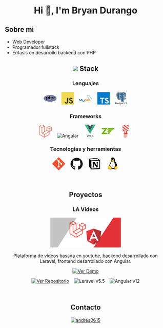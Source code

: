 <h1 align="center">Hi 👋, I'm Bryan Durango</h1>

<h2>Sobre mi</h2>

- Web Developer
- Programador fullstack
- Énfasis en desarrollo backend con PHP

<div align="center">

## <img src="https://media2.giphy.com/media/QssGEmpkyEOhBCb7e1/giphy.gif?cid=ecf05e47a0n3gi1bfqntqmob8g9aid1oyj2wr3ds3mg700bl&rid=giphy.gif" width ="25"> Stack
### Lenguajes
<p align="center">
    <img src="https://raw.githubusercontent.com/devicons/devicon/master/icons/php/php-original.svg" alt="PHP" width="40" height="40" title="PHP" />
    &nbsp;&nbsp;
    <img src="https://raw.githubusercontent.com/devicons/devicon/master/icons/javascript/javascript-original.svg" alt="Javascript" width="40" height="40" title="Javascript" />
    &nbsp;&nbsp;
    <img src="https://raw.githubusercontent.com/devicons/devicon/master/icons/mysql/mysql-original-wordmark.svg" alt="MySQL" width="40" height="40" title="MySQL" /> 
    &nbsp;&nbsp;
    <img src="https://raw.githubusercontent.com/devicons/devicon/master/icons/typescript/typescript-original.svg" alt="TypeScript" width="40" height="40" title="TypeScript" />
    &nbsp;&nbsp;
    <img src="https://raw.githubusercontent.com/devicons/devicon/master/icons/postgresql/postgresql-original-wordmark.svg" alt="PostgreSQL" width="40" height="40" title="PostgreSQL" /> 
</p>

### Frameworks
<p align="center">
    <img src="https://raw.githubusercontent.com/devicons/devicon/refs/heads/master/icons/laravel/laravel-original.svg" alt="Laravel" width="40" height="40" title="Laravel" />
    &nbsp;&nbsp;
    <img src="https://angular.io/assets/images/logos/angular/angular.svg" alt="Angular" width="40" height="40" title="Angular" />
    &nbsp;&nbsp;
    <img src="https://raw.githubusercontent.com/devicons/devicon/master/icons/vuejs/vuejs-original-wordmark.svg" alt="Vue.js" width="40" height="40" title="Vue.js" /> 
    &nbsp;&nbsp;
    <img src="https://raw.githubusercontent.com/devicons/devicon/refs/heads/master/icons/zend/zend-original.svg" alt="Zend" width="40" height="40" title="Zend" />
    &nbsp;&nbsp;
    <img src="https://raw.githubusercontent.com/devicons/devicon/refs/heads/master/icons/lumen/lumen-original.svg" alt="Lumen" width="40" height="40" title="Lumen" />
</p>

### Tecnologias y herramientas
<p align="center">
    <img src="https://raw.githubusercontent.com/devicons/devicon/refs/heads/master/icons/git/git-plain.svg" alt="Git" width="40" height="40" title="Git" />
    &nbsp;&nbsp;
    <img src="https://raw.githubusercontent.com/devicons/devicon/refs/heads/master/icons/github/github-original.svg" alt="Github" width="40" height="40" title="Github" />
    &nbsp;&nbsp;
    <img src="https://raw.githubusercontent.com/devicons/devicon/refs/heads/master/icons/notion/notion-original.svg" alt="Notion" width="40" height="40" title="Notion" />
    &nbsp;&nbsp;
    <img src="https://raw.githubusercontent.com/devicons/devicon/refs/heads/master/icons/linux/linux-original.svg" alt="Linux" width="40" height="40" title="Linux" />
</p>
</div>

<br>

<div align="center">

## Proyectos
### LA Videos
<p align="center">
    <img src="https://raw.githubusercontent.com/andres0615/andres0615/refs/heads/main/Laravel-AngularJS.jpg" alt="Git" width="220" title="Git" />
</p>

<p>
    Plataforma de videos basada en youtube, backend desarrollado con Laravel, frontend desarrollado con Angular.
</p>

<p>

[![Ver Demo](https://img.shields.io/badge/demo-red?style=for-the-badge)](https://la-videos.site/)

</p>

<!-- [![Ver Demo](https://img.shields.io/badge/Demo-red)](https://la-videos.site/)
&nbsp;&nbsp; -->
[![Ver Repositorio](https://img.shields.io/badge/GitHub-Repo-blue?logo=github)](https://github.com/andres0615/lumen-angular-videos)
&nbsp;&nbsp;
![Laravel v5.5](https://img.shields.io/badge/laravel-v5.5-blue?logo=laravel)
&nbsp;&nbsp;
![Angular v12](https://img.shields.io/badge/angular-v12-blue?logo=angular)

</div>

<br>

<div align="center">

## Contacto
<p align="center">
    <a href="https://linkedin.com/in/andres0615" target="blank">
        <img align="center" src="https://raw.githubusercontent.com/rahuldkjain/github-profile-readme-generator/master/src/images/icons/Social/linked-in-alt.svg" alt="andres0615" height="30" width="25" />
    </a>
</p>

</div>
